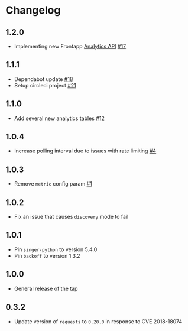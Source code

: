 # Changelog

## 1.2.0
  * Implementing new Frontapp [Analytics API](https://dev.frontapp.com/changelog/core-api-analytics-and-exports-updates) [#17](https://github.com/singer-io/tap-frontapp/pull/17)

## 1.1.1
  * Dependabot update [#18](https://github.com/singer-io/tap-frontapp/pull/18)
  * Setup circleci project [#21](https://github.com/singer-io/tap-frontapp/pull/21)

## 1.1.0
  * Add several new analytics tables [#12](https://github.com/singer-io/tap-frontapp/pull/12)

## 1.0.4
  * Increase polling interval due to issues with rate limiting [#4](https://github.com/singer-io/tap-frontapp/pull/4)

## 1.0.3
  * Remove `metric` config param [#1](https://github.com/singer-io/tap-frontapp/pull/1)

## 1.0.2
  * Fix an issue that causes `discovery` mode to fail

## 1.0.1
  * Pin `singer-python` to version 5.4.0
  * Pin `backoff` to version 1.3.2

## 1.0.0
  * General release of the tap

## 0.3.2
  * Update version of `requests` to `0.20.0` in response to CVE 2018-18074
